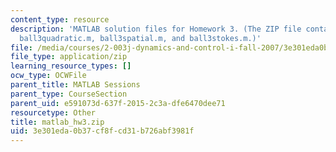 ```yaml
---
content_type: resource
description: 'MATLAB solution files for Homework 3. (The ZIP file contains: ball3.m,
  ball3quadratic.m, ball3spatial.m, and ball3stokes.m.)'
file: /media/courses/2-003j-dynamics-and-control-i-fall-2007/3e301eda0b37cf8fcd31b726abf3981f_matlab_hw3.zip
file_type: application/zip
learning_resource_types: []
ocw_type: OCWFile
parent_title: MATLAB Sessions
parent_type: CourseSection
parent_uid: e591073d-637f-2015-2c3a-dfe6470dee71
resourcetype: Other
title: matlab_hw3.zip
uid: 3e301eda-0b37-cf8f-cd31-b726abf3981f
---
```

